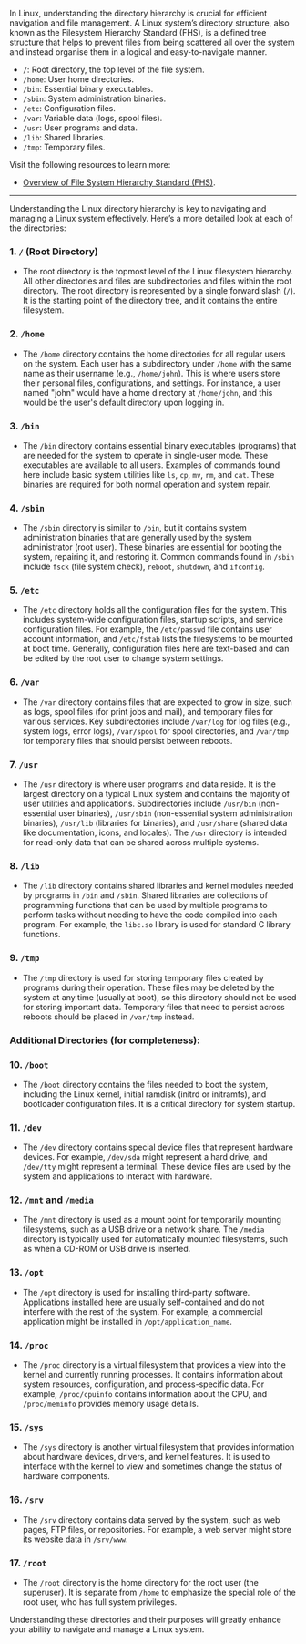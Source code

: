 In Linux, understanding the directory hierarchy is crucial for efficient navigation and file management. A Linux system’s directory structure, also known as the Filesystem Hierarchy Standard (FHS), is a defined tree structure that helps to prevent files from being scattered all over the system and instead organise them in a logical and easy-to-navigate manner.

- `/`: Root directory, the top level of the file system.
- `/home`: User home directories.
- `/bin`: Essential binary executables.
- `/sbin`: System administration binaries.
- `/etc`: Configuration files.
- `/var`: Variable data (logs, spool files).
- `/usr`: User programs and data.
- `/lib`: Shared libraries.
- `/tmp`: Temporary files.

Visit the following resources to learn more:

- [Overview of File System Hierarchy Standard (FHS)](https://access.redhat.com/documentation/ru-ru/red_hat_enterprise_linux/4/html/reference_guide/s1-filesystem-fhs#s3-filesystem-usr).
  
---
  
Understanding the Linux directory hierarchy is key to navigating and managing a Linux system effectively. Here’s a more detailed look at each of the directories:

### 1. **`/` (Root Directory)**
   - The root directory is the topmost level of the Linux filesystem hierarchy. All other directories and files are subdirectories and files within the root directory. The root directory is represented by a single forward slash (`/`). It is the starting point of the directory tree, and it contains the entire filesystem.

### 2. **`/home`**
   - The `/home` directory contains the home directories for all regular users on the system. Each user has a subdirectory under `/home` with the same name as their username (e.g., `/home/john`). This is where users store their personal files, configurations, and settings. For instance, a user named "john" would have a home directory at `/home/john`, and this would be the user's default directory upon logging in.

### 3. **`/bin`**
   - The `/bin` directory contains essential binary executables (programs) that are needed for the system to operate in single-user mode. These executables are available to all users. Examples of commands found here include basic system utilities like `ls`, `cp`, `mv`, `rm`, and `cat`. These binaries are required for both normal operation and system repair.

### 4. **`/sbin`**
   - The `/sbin` directory is similar to `/bin`, but it contains system administration binaries that are generally used by the system administrator (root user). These binaries are essential for booting the system, repairing it, and restoring it. Common commands found in `/sbin` include `fsck` (file system check), `reboot`, `shutdown`, and `ifconfig`.

### 5. **`/etc`**
   - The `/etc` directory holds all the configuration files for the system. This includes system-wide configuration files, startup scripts, and service configuration files. For example, the `/etc/passwd` file contains user account information, and `/etc/fstab` lists the filesystems to be mounted at boot time. Generally, configuration files here are text-based and can be edited by the root user to change system settings.

### 6. **`/var`**
   - The `/var` directory contains files that are expected to grow in size, such as logs, spool files (for print jobs and mail), and temporary files for various services. Key subdirectories include `/var/log` for log files (e.g., system logs, error logs), `/var/spool` for spool directories, and `/var/tmp` for temporary files that should persist between reboots.

### 7. **`/usr`**
   - The `/usr` directory is where user programs and data reside. It is the largest directory on a typical Linux system and contains the majority of user utilities and applications. Subdirectories include `/usr/bin` (non-essential user binaries), `/usr/sbin` (non-essential system administration binaries), `/usr/lib` (libraries for binaries), and `/usr/share` (shared data like documentation, icons, and locales). The `/usr` directory is intended for read-only data that can be shared across multiple systems.

### 8. **`/lib`**
   - The `/lib` directory contains shared libraries and kernel modules needed by programs in `/bin` and `/sbin`. Shared libraries are collections of programming functions that can be used by multiple programs to perform tasks without needing to have the code compiled into each program. For example, the `libc.so` library is used for standard C library functions.

### 9. **`/tmp`**
   - The `/tmp` directory is used for storing temporary files created by programs during their operation. These files may be deleted by the system at any time (usually at boot), so this directory should not be used for storing important data. Temporary files that need to persist across reboots should be placed in `/var/tmp` instead.

### Additional Directories (for completeness):

### 10. **`/boot`**
   - The `/boot` directory contains the files needed to boot the system, including the Linux kernel, initial ramdisk (initrd or initramfs), and bootloader configuration files. It is a critical directory for system startup.

### 11. **`/dev`**
   - The `/dev` directory contains special device files that represent hardware devices. For example, `/dev/sda` might represent a hard drive, and `/dev/tty` might represent a terminal. These device files are used by the system and applications to interact with hardware.

### 12. **`/mnt` and `/media`**
   - The `/mnt` directory is used as a mount point for temporarily mounting filesystems, such as a USB drive or a network share. The `/media` directory is typically used for automatically mounted filesystems, such as when a CD-ROM or USB drive is inserted.

### 13. **`/opt`**
   - The `/opt` directory is used for installing third-party software. Applications installed here are usually self-contained and do not interfere with the rest of the system. For example, a commercial application might be installed in `/opt/application_name`.

### 14. **`/proc`**
   - The `/proc` directory is a virtual filesystem that provides a view into the kernel and currently running processes. It contains information about system resources, configuration, and process-specific data. For example, `/proc/cpuinfo` contains information about the CPU, and `/proc/meminfo` provides memory usage details.

### 15. **`/sys`**
   - The `/sys` directory is another virtual filesystem that provides information about hardware devices, drivers, and kernel features. It is used to interface with the kernel to view and sometimes change the status of hardware components.

### 16. **`/srv`**
   - The `/srv` directory contains data served by the system, such as web pages, FTP files, or repositories. For example, a web server might store its website data in `/srv/www`.

### 17. **`/root`**
   - The `/root` directory is the home directory for the root user (the superuser). It is separate from `/home` to emphasize the special role of the root user, who has full system privileges.

Understanding these directories and their purposes will greatly enhance your ability to navigate and manage a Linux system.